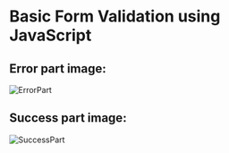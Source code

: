 # Basic Form Validation using JavaScript

## Error part image:

![ErrorPart](https://user-images.githubusercontent.com/43435014/137792572-95908d9a-cfe0-4777-bedd-eab957681e83.JPG)

## Success part image:

![SuccessPart](https://user-images.githubusercontent.com/43435014/137792776-bdead57a-e35a-43b4-958a-06a4b396f2da.JPG)


